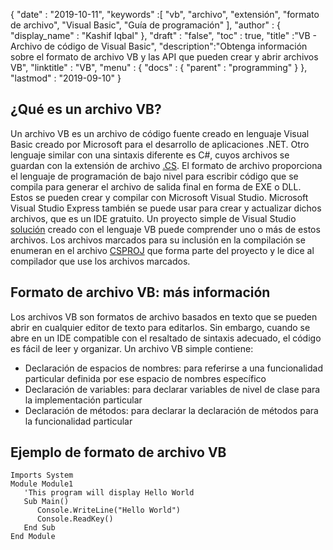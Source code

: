 {
  "date" : "2019-10-11",
  "keywords" :[ "vb", "archivo", "extensión", "formato de archivo", "Visual Basic", "Guía de programación" ],
  "author" : {
    "display_name" : "Kashif Iqbal"
},
  "draft" : "false",
  "toc" : true,
  "title" :"VB - Archivo de código de Visual Basic",
  "description":"Obtenga información sobre el formato de archivo VB y las API que pueden crear y abrir archivos VB",
  "linktitle" : "VB",
  "menu" : {
    "docs" : {
      "parent" : "programming"
}
},
  "lastmod" : "2019-09-10"
}

## ¿Qué es un archivo VB?

Un archivo VB es un archivo de código fuente creado en lenguaje Visual Basic creado por Microsoft para el desarrollo de aplicaciones .NET. Otro lenguaje similar con una sintaxis diferente es C#, cuyos archivos se guardan con la extensión de archivo [.CS](/es/programming/cs/). El formato de archivo proporciona el lenguaje de programación de bajo nivel para escribir código que se compila para generar el archivo de salida final en forma de EXE o DLL. Estos se pueden crear y compilar con Microsoft Visual Studio. Microsoft Visual Studio Express también se puede usar para crear y actualizar dichos archivos, que es un IDE gratuito. Un proyecto simple de Visual Studio [solución](/es/programming/sln/) creado con el lenguaje VB puede comprender uno o más de estos archivos. Los archivos marcados para su inclusión en la compilación se enumeran en el archivo [CSPROJ](/es/programming/csproj/) que forma parte del proyecto y le dice al compilador que use los archivos marcados.

## Formato de archivo VB: más información

Los archivos VB son formatos de archivo basados en texto que se pueden abrir en cualquier editor de texto para editarlos. Sin embargo, cuando se abre en un IDE compatible con el resaltado de sintaxis adecuado, el código es fácil de leer y organizar. Un archivo VB simple contiene:

* Declaración de espacios de nombres: para referirse a una funcionalidad particular definida por ese espacio de nombres específico
* Declaración de variables: para declarar variables de nivel de clase para la implementación particular
* Declaración de métodos: para declarar la declaración de métodos para la funcionalidad particular

## Ejemplo de formato de archivo VB

```
Imports System
Module Module1
   'This program will display Hello World
   Sub Main()
      Console.WriteLine("Hello World")
      Console.ReadKey()
   End Sub
End Module
```



